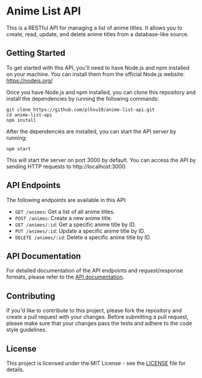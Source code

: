 # Anime List API

This is a RESTful API for managing a list of anime titles. It allows you to create, read, update, and delete anime titles from a database-like source.

## Getting Started

To get started with this API, you'll need to have Node.js and npm installed on your machine. You can install them from the official Node.js website: https://nodejs.org/

Once you have Node.js and npm installed, you can clone this repository and install the dependencies by running the following commands:

```
git clone https://github.com/plhsu19/anime-list-api.git 
cd anime-list-api 
npm install
```

After the dependencies are installed, you can start the API server by running:

```
npm start
```

This will start the server on port 3000 by default. You can access the API by sending HTTP requests to http://localhost:3000.

## API Endpoints

The following endpoints are available in this API:

- `GET /animes`: Get a list of all anime titles.
- `POST /animes`: Create a new anime title.
- `GET /animes/:id`: Get a specific anime title by ID.
- `PUT /animes/:id`: Update a specific anime title by ID.
- `DELETE /animes/:id`: Delete a specific anime title by ID.

## API Documentation

For detailed documentation of the API endpoints and request/response formats, please refer to the [API documentation](./API.md).

## Contributing

If you'd like to contribute to this project, please fork the repository and create a pull request with your changes. Before submitting a pull request, please make sure that your changes pass the tests and adhere to the code style guidelines.

## License

This project is licensed under the MIT License - see the [LICENSE](./LICENSE) file for details.